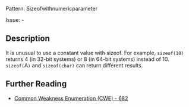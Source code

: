 Pattern: Sizeofwithnumericparameter

Issue: -

## Description

It is unusual to use a constant value with sizeof. For example, `sizeof(10)` returns 4 (in 32-bit systems) or 8 (in 64-bit systems) instead of 10. `sizeof(`A`)` and `sizeof(char)` can return different results.

## Further Reading

* [Common Weakness Enumeration (CWE) - 682](https://cwe.mitre.org/data/definitions/682.html)